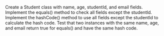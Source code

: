 Create a Student class with name, age, studentId, and email fields. 
Implement the equals() method to check all fields except the studentId. 
Implement the hashCode() method to use all fields except the studentId to calculate the hash code. 
Test that two instances with the same name, age, and email return true for equals() and have the same hash code.